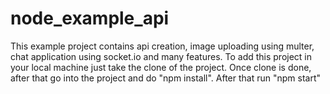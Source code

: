 # node_example_api
This example project contains api creation, image uploading using multer, chat application using socket.io and many features.
To add this project in your local machine just take the clone of the project.
Once clone is done, after that go into the project and do "npm install".
After that run "npm start"
